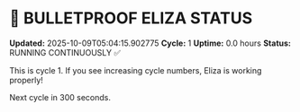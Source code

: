 # 🤖 BULLETPROOF ELIZA STATUS
**Updated:** 2025-10-09T05:04:15.902775
**Cycle:** 1
**Uptime:** 0.0 hours
**Status:** RUNNING CONTINUOUSLY ✅

This is cycle 1. If you see increasing cycle numbers, Eliza is working properly!

Next cycle in 300 seconds.
